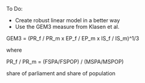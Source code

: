 To Do:
- Create robust linear model in a better way
- Use the GEM3 measure from Klasen et al.

GEM3 = (PR_f / PR_m x EP_f / EP_m x IS_f / IS_m)^1/3

where

PR_f / PR_m = (FSPA/FSPOP) / (MSPA/MSPOP)

share of parliament and share of population